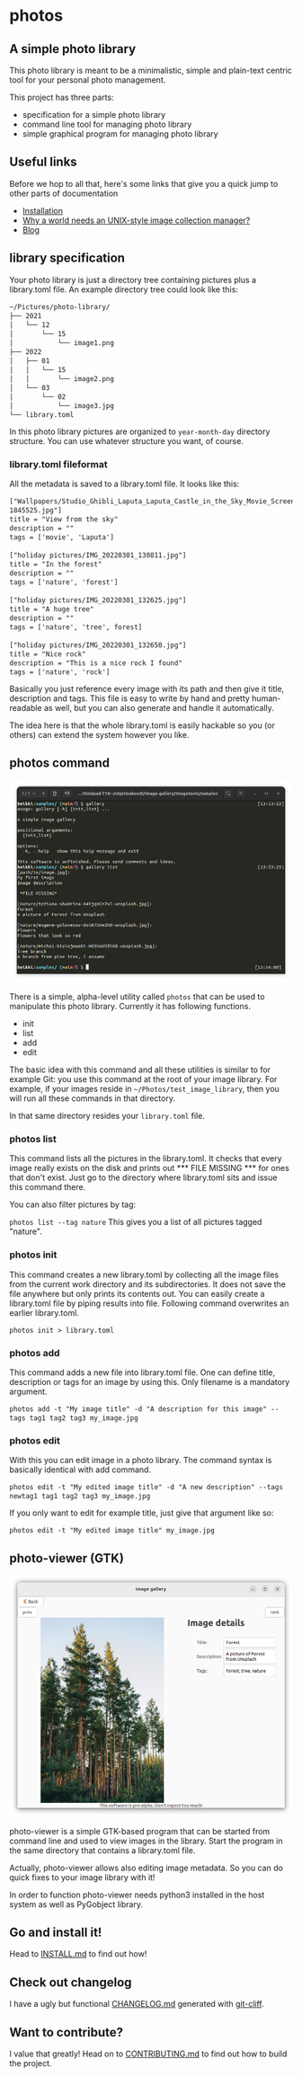 # photos
## A simple photo library

This photo library is meant to be a minimalistic, simple and plain-text centric tool for your personal photo management.

This project has three parts:

 * specification for a simple photo library
 * command line tool for managing photo library
 * simple graphical program for managing photo library

## Useful links
Before we hop to all that, here's some links that give you a quick jump to other parts of documentation

 - [Installation](INSTALL.md)
 - [Why a world needs an UNIX-style image collection manager?](docs/why.md)
 - [Blog](docs/blog)

## library specification

Your photo library is just a directory tree containing pictures plus a library.toml file. An example directory tree could look like this:
```
~/Pictures/photo-library/
├── 2021
│   └── 12
│       └── 15
│           └── image1.png
├── 2022
│   ├── 01
│   │   └── 15
│   │       └── image2.png
│   └── 03
│       └── 02
│           └── image3.jpg
└── library.toml
```

In this photo library pictures are organized to `year-month-day` directory structure. You can use whatever structure you want, of course.

### library.toml fileformat

All the metadata is saved to a library.toml file. It looks like this:

```
["Wallpapers/Studio_Ghibli_Laputa_Laputa_Castle_in_the_Sky_Movie_Screenshots_far_view_anime_animated_movies-1845525.jpg"]
title = "View from the sky"
description = ""
tags = ['movie', 'Laputa']

["holiday pictures/IMG_20220301_130811.jpg"]
title = "In the forest"
description = ""
tags = ['nature', 'forest']

["holiday pictures/IMG_20220301_132625.jpg"]
title = "A huge tree"
description = ""
tags = ['nature', 'tree', forest]

["holiday pictures/IMG_20220301_132650.jpg"]
title = "Nice rock"
description = "This is a nice rock I found"
tags = ['nature', 'rock']

```

Basically you just reference every image with its path and then give it title, description and tags. This file is easy to write by hand and pretty human-readable as well, but you can also generate and handle it automatically.

The idea here is that the whole library.toml is easily hackable so you (or others) can extend the system however you like.

## photos command

![Picture of photos command line tool](./docs/screenshots/photos-cmd.png)

There is a simple, alpha-level utility called `photos` that can be used to manipulate this photo library. Currently it has following functions.

 * init
 * list
 * add
 * edit

The basic idea with this command and all these utilities is similar to for example Git: you use this command at the root of your image library. For example, if your images reside in `~/Photos/test_image_library`, then you will run all these commands in that directory.

In that same directory resides your `library.toml` file.

### photos list
This command lists all the pictures in the library.toml. It checks that every image really exists on the disk and prints out *** FILE MISSING *** for ones that don't exist. Just go to the directory where library.toml sits and issue this command there.

You can also filter pictures by tag:

`photos list --tag nature`
This gives you a list of all pictures tagged "nature".

### photos init
This command creates a new library.toml by collecting all the image files from the current work directory and its subdirectories. It does not save the file anywhere but only prints its contents out. You can easily create a library.toml file by piping results into file. Following command overwrites an earlier library.toml.

```
photos init > library.toml
```

### photos add
This command adds a new file into library.toml file.
One can define title, description or tags for an image by using this. Only filename is a mandatory argument.

    photos add -t "My image title" -d "A description for this image" --tags tag1 tag2 tag3 my_image.jpg

### photos edit
With this you can edit image in a photo library. The command syntax is basically identical with add command.

    photos edit -t "My edited image title" -d "A new description" --tags newtag1 tag1 tag2 tag3 my_image.jpg

If you only want to edit for example title, just give that argument like so:

    photos edit -t "My edited image title" my_image.jpg

## photo-viewer (GTK)

![Picture of photo-viewer](./docs/screenshots/photo-viewer.png)

photo-viewer is a simple GTK-based program that can be started from command line and used to view images in the library. Start the program in the same directory that contains a library.toml file.

Actually, photo-viewer allows also editing image metadata. So you can do quick fixes to your image library with it!

In order to function photo-viewer needs python3 installed in the host system as well as PyGobject library.

## Go and install it!
 Head to [INSTALL.md](INSTALL.md) to find out how!

## Check out changelog
I have a ugly but functional [CHANGELOG.md](CHANGELOG.md) generated with [git-cliff](https://github.com/orhun/git-cliff).

## Want to contribute?
I value that greatly! Head on to [CONTRIBUTING.md](./CONTRIBUTING.md) to find out how to build the project.
